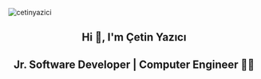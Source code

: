 <p align="left"> 
<img src="https://komarev.com/ghpvc/?username=cetinyazici&label=Profile%20views&color=0e75b6&style=flat" alt="cetinyazici" /> 
</p>
<h2 align="center">Hi 👋, I'm Çetin Yazıcı</h2>
<h2 align="center" >Jr. Software Developer | Computer Engineer 👨‍💻</h2>

